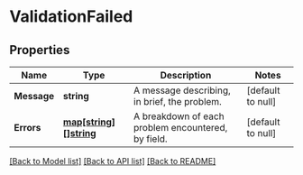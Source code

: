 # ValidationFailed

## Properties
Name | Type | Description | Notes
------------ | ------------- | ------------- | -------------
**Message** | **string** | A message describing, in brief, the problem. | [default to null]
**Errors** | [**map[string][]string**](array.md) | A breakdown of each problem encountered, by field. | [default to null]

[[Back to Model list]](../README.md#documentation-for-models) [[Back to API list]](../README.md#documentation-for-api-endpoints) [[Back to README]](../README.md)

